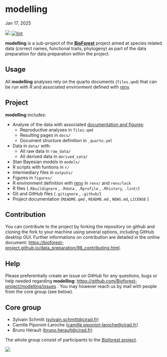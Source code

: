 # modelling
Jan 17, 2025

[![](https://www.repostatus.org/badges/latest/wip.svg)](https://www.repostatus.org/#wip)
[![lint](https://github.com/Bioforest-project/species/workflows/lint/badge.svg)](https://github.com/Bioforest-project/species/actions?query=workflow%3Alint)

**modelling** is a sub-project of the
[**BioForest**](https://github.com/Bioforest-project) project aimed at
species related data (correct names, functional traits, phylogeny) as
part of the data preparation for data preparation within the project.

## Usage

All **modelling** analyses rely on the quarto documents (`files.qmd`)
that can be run with R and associated environment defined with
[renv](#0).

## Project

**modelling** includes:

- Analyse of the data with associated [documentation and
  figures](https://bioforest-project.github.io/modelling/):
  - Reproductive analyses in `files.qmd`
  - Resulting pages in `docs/`
  - Document structure definition in `_quarto.yml`
- Data in `data/` with:
  - All raw data in `raw_data/`
  - All derived data in `derived_sata/`
- Stan Bayesian models in `models/`
- R scripts with funtions in `r/`
- Intermediary files in `outputs/`
- Figures in `figures/`
- R environment definition with
  [renv](https://rstudio.github.io/renv/articles/renv.html) in `renv/`
  and `renv/lock`
- R files (`.Rbuildignore` , `.Rdata` , `.Rprofile` , `.Rhistory`,
  `.lintr`)
- Git and GitHub files (`.gitignore` , `.github/`)
- Project documentation (`README.qmd` , `README.md` , `NEWS.md`,
  `LICENSE` )

## Contribution

You can contribute to the project by forking the repository on github
and cloning the fork to your machine using several options, including
GitHub desktop GUI. Further informations on contribution are detailed in
the online document:
<https://bioforest-project.github.io/data_preparation/98_contributing.html>.

## Help

Please preferentially create an issue on GitHub for any questions, bugs
or help needed regarding **modelling**:
<a href="https://github.com/Bioforest-project/species/issues"
class="uri">https://github.com/Bioforest-project/modelling/issues</a> .
You may however reach us by mail with people from the core group (see
below).

## Core group

- Sylvain Schmitt (sylvain.schmitt@cirad.fr)
- Camille Piponiot-Laroche (camille.piponiot-laroche@cirad.fr)
- Bruno Hérault (bruno.herault@cirad.fr)

The whole group consist of participants to the [Bioforest
project](https://www.fondationbiodiversite.fr/la-frb-en-action/programmes-et-projets/le-cesab/bioforest/).

![](https://www.fondationbiodiversite.fr/wp-content/uploads/2023/10/bioforest-ws1_web.jpeg)
